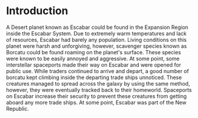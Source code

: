 # Introduction
A Desert planet known as Escabar could be found in the Expansion Region inside the Escabar System.
Due to extremely warm temperatures and lack of resources, Escabar had barely any population.
Living conditions on this planet were harsh and unforgiving, however, scavenger species known as Borcatu could be found roaming on the planet's surface.
These species were known to be easily annoyed and aggressive.
At some point, some interstellar spaceports made their way on Escabar and were opened for public use.
While traders continued to arrive and depart, a good number of borcatu kept climbing inside the departing trade ships unnoticed.
These creatures managed to spread across the galaxy by using the same method, however, they were eventually tracked back to their homeworld.
Spaceports on Escabar increase their security to prevent these creatures from getting aboard any more trade ships.
At some point, Escabar was part of the New Republic.